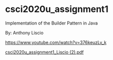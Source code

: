 # csci2020u_assignment1
Implementation of the Builder Pattern in Java

By: Anthony Liscio


https://www.youtube.com/watch?v=376keuzLv_k

[csci2020u_assignment1_Liscio (2).pdf](https://github.com/anthony9105/csci2020u_assignment1/files/8181798/csci2020u_assignment1_Liscio.2.pdf)

